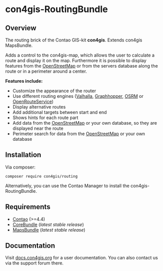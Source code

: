 # con4gis-RoutingBundle
## Overview
The routing brick of the Contao GIS-kit **con4gis**. Extends con4gis MapsBundle.

Adds a control to the con4gis-map, which allows the user to calculate a route and display it on the map.
Furthermore it is possible to display features from the [OpenStreetMap](https://www.openstreetmap.de/) or from the servers database along the route or in a perimeter around a center.

__Features include:__
* Customize the appearance of the router
* Use different routing engines ([Valhalla](https://wiki.openstreetmap.org/wiki/Valhalla), [Graphhopper](https://graphhopper.com/), [OSRM](http://project-osrm.org/) or [OpenRouteService](https://openrouteservice.org/))
* Display alternative routes
* Add additional targets between start and end
* Shows hints for each route part
* Add data from the [OpenStreetMap](https://www.openstreetmap.de/) or your own database, so they are displayed near the route
* Perimeter search for data from the [OpenStreetMap](https://www.openstreetmap.de/) or your own database

## Installation
Via composer:
```
composer require con4gis/routing
```
Alternatively, you can use the Contao Manager to install the con4gis-RoutingBundle.

## Requirements
- [Contao](https://github.com/contao/core-bundle) (>=4.4)   
- [CoreBundle](https://github.com/Kuestenschmiede/CoreBundle/releases) (*latest stable release*)
- [MapsBundle](https://github.com/Kuestenschmiede/MapsBundle/releases) (*latest stable release*)

## Documentation
Visit [docs.con4gis.org](https://docs.con4gis.org) for a user documentation. You can also contact us via the support forum there.